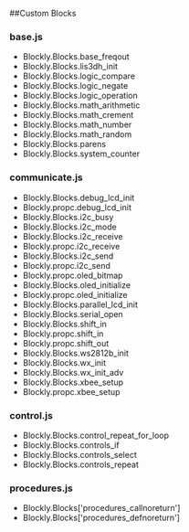 ##Custom Blocks

### base.js
* Blockly.Blocks.base_freqout
* Blockly.Blocks.lis3dh_init
* Blockly.Blocks.logic_compare
* Blockly.Blocks.logic_negate
* Blockly.Blocks.logic_operation
* Blockly.Blocks.math_arithmetic
* Blockly.Blocks.math_crement
* Blockly.Blocks.math_number
* Blockly.Blocks.math_random
* Blockly.Blocks.parens
* Blockly.Blocks.system_counter

### communicate.js
* Blockly.Blocks.debug_lcd_init
* Blockly.propc.debug_lcd_init
* Blockly.Blocks.i2c_busy
* Blockly.Blocks.i2c_mode
* Blockly.Blocks.i2c_receive
* Blockly.propc.i2c_receive
* Blockly.Blocks.i2c_send
* Blockly.propc.i2c_send
* Blockly.propc.oled_bitmap
* Blockly.Blocks.oled_initialize
* Blockly.propc.oled_initialize
* Blockly.Blocks.parallel_lcd_init
* Blockly.Blocks.serial_open
* Blockly.Blocks.shift_in
* Blockly.propc.shift_in
* Blockly.propc.shift_out
* Blockly.Blocks.ws2812b_init
* Blockly.Blocks.wx_init
* Blockly.Blocks.wx_init_adv
* Blockly.Blocks.xbee_setup
* Blockly.propc.xbee_setup

### control.js
* Blockly.Blocks.control_repeat_for_loop
* Blockly.Blocks.controls_if
* Blockly.Blocks.controls_select
* Blockly.Blocks.controls_repeat

### procedures.js
* Blockly.Blocks['procedures_callnoreturn']
* Blockly.Blocks['procedures_defnoreturn']
